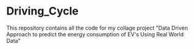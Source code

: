 # Driving_Cycle
This repository contains all the code for my collage project "Data Driven Approach to predict the energy consumption of EV's Using Real World Data"
